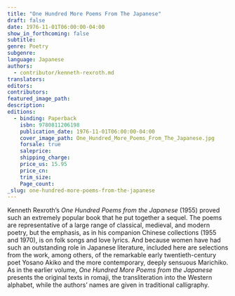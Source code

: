 ```yaml
---
title: "One Hundred More Poems From The Japanese"
draft: false
date: 1976-11-01T06:00:00-04:00
show_in_forthcoming: false
subtitle:
genre: Poetry
subgenre:
language: Japanese
authors:
  - contributor/kenneth-rexroth.md
translators:
editors:
contributors:
featured_image_path:
description:
editions:
  - binding: Paperback
    isbn: 9780811206198
    publication_date: 1976-11-01T06:00:00-04:00
    cover_image_path: One_Hundred_More_Poems_From_The_Japanese.jpg
    forsale: true
    saleprice:
    shipping_charge:
    price_us: 15.95
    price_cn:
    trim_size:
    Page_count:
_slug: one-hundred-more-poems-from-the-japanese
---
```


Kenneth Rexroth’s _One Hundred Poems from the Japanese_ (1955) proved such an extremely popular book that he put together a sequel. The poems are representative of a large range of classical, medieval, and modern poetry, but the emphasis, as in his companion Chinese collections (1955 and 1970), is on folk songs and love lyrics. And because women have had such an outstanding role in Japanese literature, included here are selections from the work, among others, of the remarkable early twentieth-century poet Yosano Akiko and the more contemporary, deeply sensuous Marichiko. As in the earlier volume, _One Hundred More Poems from the Japanese_ presents the original texts in romaji, the transliteration into the Western alphabet, while the authors’ names are given in traditional calligraphy.

